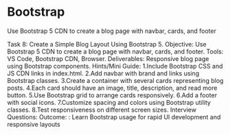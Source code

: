 # Bootstrap
Use Bootstrap 5 CDN to create a blog page with navbar, cards, and footer

 Task 8: Create a Simple Blog Layout Using Bootstrap 5.
 Objective: Use Bootstrap 5 CDN to create a blog page with navbar, cards, and footer.
 Tools:  VS Code, Bootstrap CDN, Browser.
 Deliverables:  Responsive blog page using Bootstrap components.
 Hints/Mini Guide:
 1.Include Bootstrap CSS and JS CDN links in index.html.
 2.Add navbar with brand and links using Bootstrap classes.
 3.Create a container with several cards representing blog posts.
 4.Each card should have an image, title, description, and read more button.
 5.Use Bootstrap grid to arrange cards responsively.
 6.Add a footer with social icons.
 7.Customize spacing and colors using Bootstrap utility classes.
 8.Test responsiveness on different screen sizes.
 Interview Questions:
 Outcome: : Learn Bootstrap usage for rapid UI development and responsive layouts

